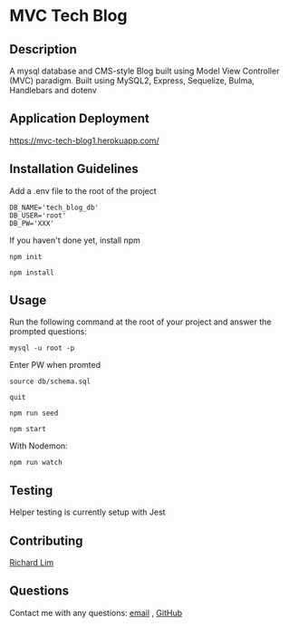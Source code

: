 # MVC Tech Blog
   
## Description

A mysql database and CMS-style Blog built using Model View Controller (MVC) paradigm. Built using MySQL2, Express, Sequelize, Bulma, Handlebars and dotenv

## Application Deployment	

https://mvc-tech-blog1.herokuapp.com/

## Installation Guidelines

Add a .env file to the root of the project

```text
DB_NAME='tech_blog_db'
DB_USER='root'
DB_PW='XXX'
```

If you haven't done yet, install npm

`npm init`

`npm install`
  
## Usage
  
Run the following command at the root of your project and answer the prompted questions:

`mysql -u root -p`

Enter PW when promted

`source db/schema.sql`

`quit`

`npm run seed`
  
`npm start`

With Nodemon:

`npm run watch`

## Testing

Helper testing is currently setup with Jest

## Contributing
[Richard Lim](https://github.com/lim95)

## Questions
Contact me with any questions: [email](mailto:sungjoon.lim@gmail.com) , [GitHub](https://github.com/lim95)<br />